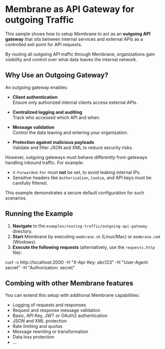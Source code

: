 # Membrane as API Gateway for outgoing Traffic

This sample shows how to setup Membrane to act as an **outgoing API gateway** that sits between internal services and external APIs as a controlled exit point for API requests.

By routing all outgoing API traffic through Membrane, organizations gain visibility and control over what data leaves the internal network.

## Why Use an Outgoing Gateway?

An outgoing gateway enables:

- **Client authentication**  
  Ensure only authorized internal clients access external APIs.

- **Centralized logging and auditing**  
  Track who accessed which API and when.

- **Message validation**  
  Control the data leaving and entering your organization.

- **Protection against malicious payloads**  
  Validate and filter JSON and XML to reduce security risks.

However, outgoing gateways must behave differently from gateways handling inbound traffic. For example:

- `X-Forwarded-For` must **not** be set, to avoid leaking internal IPs.
- Sensitive headers like `Authorization`, `Cookie`, and API keys must be carefully filtered.

This example demonstrates a secure default configuration for such scenarios.


## Running the Example

1. **Navigate** to the `examples/routing-traffic/outgoing-api-gateway` directory.
2. **Start** Membrane by executing `membrane.sh` (Linux/Mac) or `membrane.cmd` (Windows).
3. **Execute the following requests** (alternatively, use the `requests.http` file):

curl -v http://localhost:2000 -H "X-Api-Key: abc123" -H "User-Agent: secret" -H "Authorization: secret"


## Combing with other Membrane features

You can extend this setup with additional Membrane capabilities:

- Logging of requests and responses
- Request and response message validation
- Basic, API Key, JWT or OAuth2 authentication
- JSON and XML protection
- Rate limiting and quotas
- Message rewriting or transformation
- Data loss protection
- ...